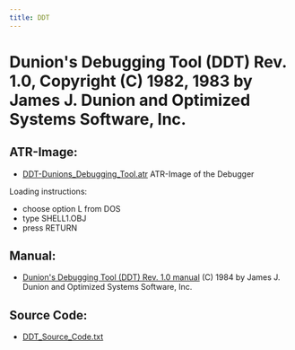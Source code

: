 ```yaml
---
title: DDT
---
```

# Dunion's Debugging Tool (DDT) Rev. 1.0, Copyright (C) 1982, 1983 by James J. Dunion and Optimized Systems Software, Inc.  
## ATR-Image:  
- [DDT-Dunions_Debugging_Tool.atr](attachments/DDT-Dunions_Debugging_Tool.atr) ATR-Image of the Debugger  
  
Loading instructions:  
- choose option L from DOS  
- type SHELL1.OBJ  
-  press RETURN  
  
## Manual:  
- [Dunion's Debugging Tool (DDT) Rev. 1.0 manual](attachments/DDT_1.0_Manual.pdf) (C) 1984 by James J. Dunion and Optimized Systems Software, Inc.  
  
## Source Code:  
- [DDT_Source_Code.txt](attachments/DDT_Source_Code.txt)  
